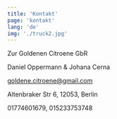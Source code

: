 ```yaml
---
title: 'Kontakt'
page: 'kontakt'
lang: 'de'
img: './truck2.jpg'
---
```


Zur Goldenen Citroene GbR

Daniel Oppermann & Johana Cerna

goldene.citroene@gmail.com

Altenbraker Str 6, 12053, Berlin

01774601679, 015233753748
